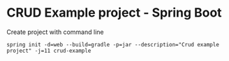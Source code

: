 # CRUD Example project - Spring Boot

Create project with command line
```aidl
spring init -d=web --build=gradle -p=jar --description="Crud example project" -j=11 crud-example
```
